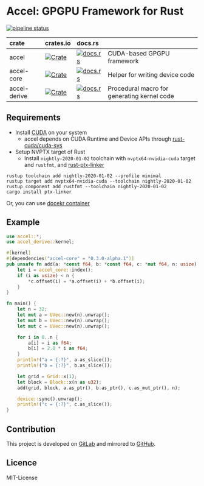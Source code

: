 Accel: GPGPU Framework for Rust
================================

[![pipeline status](https://gitlab.com/termoshtt/accel/badges/master/pipeline.svg)](https://gitlab.com/termoshtt/accel/commits/master)

|crate       |crates.io                                                                                      |docs.rs                                                                           |                                           |
|:-----------|:----------------------------------------------------------------------------------------------|:---------------------------------------------------------------------------------|:------------------------------------------|
|accel       |[![Crate](http://meritbadge.herokuapp.com/accel)](https://crates.io/crates/accel)              |[![docs.rs](https://docs.rs/accel/badge.svg)](https://docs.rs/accel)              |CUDA-based GPGPU framework                 |
|accel-core  |[![Crate](http://meritbadge.herokuapp.com/accel-core)](https://crates.io/crates/accel-core)    |[![docs.rs](https://docs.rs/accel-core/badge.svg)](https://docs.rs/accel-core)    |Helper for writing device code             |
|accel-derive|[![Crate](http://meritbadge.herokuapp.com/accel-derive)](https://crates.io/crates/accel-derive)|[![docs.rs](https://docs.rs/accel-derive/badge.svg)](https://docs.rs/accel-derive)|Procedural macro for generating kernel code|

Requirements
------------

- Install [CUDA](https://developer.nvidia.com/cuda-downloads) on your system
  - accel depends on CUDA Runtime and Device APIs through [rust-cuda/cuda-sys](https://github.com/rust-cuda/cuda-sys)
- Setup NVPTX target of Rust
  - Install `nightly-2020-01-02` toolchain with  `nvptx64-nvidia-cuda` target and `rustfmt`, and [rust-ptx-linker](https://github.com/denzp/rust-ptx-linker)

```
rustup toolchain add nightly-2020-01-02 --profile minimal
rustup target add nvptx64-nvidia-cuda --toolchain nightly-2020-01-02
rustup component add rustfmt --toolchain nightly-2020-01-02
cargo install ptx-linker
```

Or, you can use [docekr container](./docker)

Example
--------

```rust
use accel::*;
use accel_derive::kernel;

#[kernel]
#[dependencies("accel-core" = "0.3.0-alpha.1")]
pub unsafe fn add(a: *const f64, b: *const f64, c: *mut f64, n: usize) {
    let i = accel_core::index();
    if (i as usize) < n {
        *c.offset(i) = *a.offset(i) + *b.offset(i);
    }
}

fn main() {
    let n = 32;
    let mut a = UVec::new(n).unwrap();
    let mut b = UVec::new(n).unwrap();
    let mut c = UVec::new(n).unwrap();

    for i in 0..n {
        a[i] = i as f64;
        b[i] = 2.0 * i as f64;
    }
    println!("a = {:?}", a.as_slice());
    println!("b = {:?}", b.as_slice());

    let grid = Grid::x(1);
    let block = Block::x(n as u32);
    add(grid, block, a.as_ptr(), b.as_ptr(), c.as_mut_ptr(), n);

    device::sync().unwrap();
    println!("c = {:?}", c.as_slice());
}
```

Contribution
------------
This project is developed on [GitLab](https://gitlab.com/termoshtt/accel) and mirrored to [GitHub](https://github.com/rust-accel/accel).

Licence
--------
MIT-License
